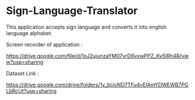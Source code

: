 # Sign-Language-Translator

This application accepts sign language and converts it into english language alphabet.

Screen recorder of application : 

https://drive.google.com/file/d/1oJ2ujunzaYM07yrD6vxwPPZ_Kv5IRh4R/view?usp=sharing


Dataset Link : 

https://drive.google.com/drive/folders/1y_bUoND7TFu4vElAmYDWEWB7PGLbRcUt?usp=sharing
